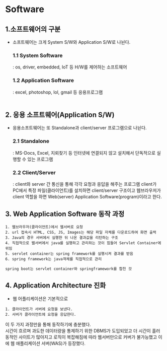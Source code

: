 # Software
## 1.소프트웨어의 구분
- 소프트웨어는 크게 System S/W와 Application S/W로 나뉜다.
  ### 1.1 System Software  
  : os, driver, embedded, IoT 등 H/W를 제어하는 소프트웨어
  ### 1.2 Application Software  
  : excel, photoshop, lol, gmail 등 응용프로그램
<br></br>

## 2. 응용 소프트웨어(Application S/W)
- 응용소프트웨어는 또 Standalone과 client/server 프로그램으로 나뉜다.
  ### 2.1 Standalone  
  : MS-Docs, Excel, 지뢰찾기 등 인터넷에 연결되지 않고 설치해서 단독적으로 실행할 수 있는 프로그램
  ### 2.2 Client/Server  
  : client와 server 간 통신을 통해 각각 요청과 응답을 해주는 프로그램 client가 PC에서 특정 파일(클라이언트)를 설치하면 client/server 구조이고 웹브라우저가 client 역할을 하면 Web(server) Application Software(program)이라고 한다. 

## 3. Web Application Software 동작 과정
```
1. 웹브라우저(클라이언트)에서 웹서버로 요청
2. url 접속시 HTML, CSS, JS, Images는 해당 파일 자체를 다운로드하여 화면 출력
3. Java의 경우 서버에서 실행한 뒤 나온 결과값을 리턴하는 구조
4. 직접적으로 웹서버에서 java를 실행하고 관리하는 것이 힘들어 Servlet Container에 위임
5. servlet container는 spring framework를 실행시켜 결과를 받음
6. spring framework는 java객체를 직접적으로 관리  
  
spring boot는 servlet container와 springframework를 합친 것
```




## 4. Application Architecture 진화
- 웹 어플리케이션은 기본적으로  
```
1. 클라이언트가 서버에 요청을 보낸다.
2. 서버가 클라이언트에 요청을 응답한다.
``` 
이 두 가지 과정만을 통해 동작하기에 충분했다.  
시간이 흐르며 과도한 데이터량을 통제하기 위한 DBMS가 도입되었고 더 시간이 흘러 동적인 사이트가 많아지고 로직이 복잡해짐에 따라 웹서버만으로 커버가 불가능했고 이에 웹 애플리케이션 서버(WAS)가 등장했다.  


